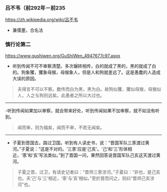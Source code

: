 ### 吕不韦（前292年－前235
https://zh.wikipedia.org/wiki/吕不韦
- 兼儒墨，合名法
### 慎行论第二
https://www.gushiwen.org/GuShiWen_4947677c97.aspx
- 听到传闻不可不审察清楚。多次辗转相传，白的就成了黑的，黑的就成了白的。狗象玃，玃象母猴，母猴象人，但是人和狗就差远了。这是愚蠢的人造成大误的原因。
>夫得言不可以不察。数传而白为黑，黑为白。故狗似玃，玃似母猴，母猴似人，人之与狗则远矣。此愚者之所以大过也。
---
-听到传闻如果加以审察，就会带来好处，听到传闻如果不加审察，就不如没有听到。
>闻而审，则为福矣，闻而不审，不若无闻矣。
---
- 子夏到晋国去，路过卫国。听到有人读史书，说：“晋国军队三豕渡过黄河。”子夏说：“这是不对的。‘三豕’应是‘己亥’。‘己’和‘三’形体相近，‘豕’和‘亥’写法类似。”到了晋国一问，果然回答说晋国军队己亥这天渡过黄河。
>子夏之晋，过卫，有读史记者曰：“晋师三豕涉河。”子夏曰：“非也，是己亥也。夫‘己’与‘三’相近，‘豕’与‘亥’相似。”至於晋而问之，则曰“晋师己亥涉河”也。